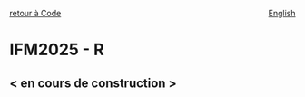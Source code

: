 <a href="../../code#ifm2025" target="_self" style="float: left;"> retour à Code </a>
<a href="https://cffdrs.github.io/website_en/code/FWI2025_R" target="_self" style="float: right;"> English </a>
<br>

# IFM2025 - R

## < en cours de construction \>
